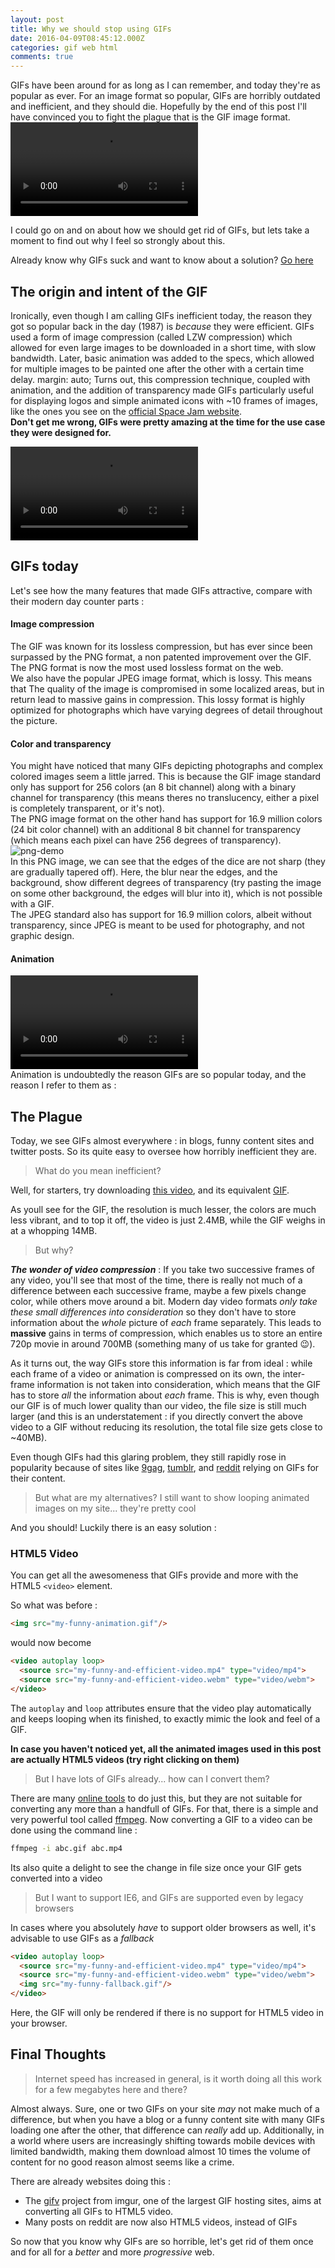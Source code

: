 ```yaml
---
layout: post
title: Why we should stop using GIFs
date: 2016-04-09T08:45:12.000Z
categories: gif web html
comments: true
---
```


GIFs have been around for as long as I can remember, and today they're as popular as ever. For an image format so popular, GIFs are horribly outdated and inefficient, and they should die. Hopefully by the end of this post I'll have convinced you to fight the plague that is the GIF image format.
<video autoplay loop>
<source src="/assets/images/posts/no-gifs/kill.webm" type="video/webm">
  Your browser does not support the video tag.
</video>

I could go on and on about how we should get rid of GIFs, but lets take a moment to find out why I feel so strongly about this.
<!-- more -->
Already know why GIFs suck and want to know about a solution? [Go here](#solution)  

## The origin and intent of the GIF
Ironically, even though I am calling GIFs inefficient today, the reason they got so popular back in the day (1987) is _because_ they were efficient. GIFs used a form of image compression (called LZW compression) which allowed for even large images to be downloaded in a short time, with slow bandwidth. Later, basic animation was added to the specs, which allowed for multiple images to be painted one after the other with a certain time delay. margin: auto; Turns out, this compression technique, coupled with animation, and the addition of transparency made GIFs particularly useful for displaying logos and simple animated icons with ~10 frames of images, like the ones you see on the [official Space Jam website](http://www.warnerbros.com/archive/spacejam/movie/cmp/tunes/tunesframes.html).<br>**Don't get me wrong, GIFs were pretty amazing at the time for the use case they were designed for.**

<video autoplay loop>   <source src="/assets/images/posts/no-gifs/awesome.webm" type="video/webm">  Your browser does not support the video tag. </video><br>

## GIFs today
Let's see how the many features that made GIFs attractive, compare with their modern day counter parts :

#### Image compression
The GIF was known for its lossless compression, but has ever since been surpassed by the PNG format, a non patented improvement over the GIF. The PNG format is now the most used lossless format on the web.<br>We also have the popular JPEG image format, which is lossy. This means that The quality of the image is compromised in some localized areas, but in return lead to massive gains in compression. This lossy format is highly optimized for photographs which have varying degrees of detail throughout the picture.

#### Color and transparency
You might have noticed that many GIFs depicting photographs and complex colored images seem a little jarred. This is because the GIF image standard only has support for 256 colors (an 8 bit channel) along with a binary channel for transparency (this means theres no translucency, either a pixel is completely transparent, or it's not).  
The PNG image format on the other hand has support for 16.9 million colors (24 bit color channel) with an additional 8 bit channel for transparency (which means each pixel can have 256 degrees of transparency).
![png-demo](/assets/images/posts/no-gifs/png-demo.png)  
In this PNG image, we can see that the edges of the dice are not sharp (they are gradually tapered off). Here, the blur near the edges, and the background, show different degrees of transparency (try pasting the image on some other background, the edges will blur into it), which is not possible with a GIF.  
The JPEG standard also has support for 16.9 million colors, albeit without transparency, since JPEG is meant to be used for photography, and not graphic design.

#### Animation
<video autoplay loop>   <source src="/assets/images/posts/no-gifs/please-no.webm" type="video/webm">  Your browser does not support the video tag. </video><br>
Animation is undoubtedly the reason GIFs are so popular today, and the reason I refer to them as :

## The Plague

Today, we see GIFs almost everywhere : in blogs, funny content sites and twitter posts. So its quite easy to oversee how horribly inefficient they are.

>What do you mean inefficient?

Well, for starters, try downloading [this video](/assets/images/posts/no-gifs/colors.mp4), and its equivalent [GIF](/assets/images/posts/no-gifs/colors.gif).

As youll see for the GIF, the resolution is much lesser, the colors are much less vibrant, and to top it off, the video is just 2.4MB, while the GIF weighs in at a whopping 14MB.

>But why?

***The wonder of video compression*** : If you take two successive frames of any video, you'll see that most of the time, there is really not much of a difference between each successive frame, maybe a few pixels change color, while others move around a bit. Modern day video formats *only take these small differences into consideration* so they don't have to store information about the *whole* picture of *each* frame separately. This leads to **massive** gains in terms of compression, which enables us to store an entire 720p movie in around 700MB (something many of us take for granted 😉).  

As it turns out, the way GIFs store this information is far from ideal : while each frame of a video or animation is compressed on its own, the inter-frame information is not taken into consideration, which means that the GIF has to store *all* the information about *each* frame. This is why, even though our GIF is of much lower quality than our video, the file size is still much larger (and this is an understatement : if you directly convert the above video to a GIF without reducing its resolution, the total file size gets close to ~40MB).

 Even though GIFs had this glaring problem, they still rapidly rose in popularity because of sites like [9gag](http://9gag.com), [tumblr](https://www.tumblr.com/dashboard), and [reddit](https://www.reddit.com/r/funny) relying on GIFs for their content.

>But what are my alternatives? I still want to show looping animated images on my site... they're pretty cool

And you should! Luckily there is an easy solution :
<span id="solution"></span>

### HTML5 Video
You can get all the awesomeness that GIFs provide and more with the HTML5 `<video>` element.

So what was before :

```html
<img src="my-funny-animation.gif"/>
```
would now become

```html
<video autoplay loop>
  <source src="my-funny-and-efficient-video.mp4" type="video/mp4">
  <source src="my-funny-and-efficient-video.webm" type="video/webm">
</video>
```

The `autoplay` and `loop` attributes ensure that the video play automatically and keeps looping when its finished, to exactly mimic the look and feel of a GIF.

**In case you haven't noticed yet, all the animated images used in this post are actually HTML5 videos (try right clicking on them)**

>But I have lots of GIFs already... how can I convert them?

There are many [online tools](https://cloudconvert.com/gif-to-webm) to do just this, but they are not suitable for converting any more than a handfull of GIFs. For that, there is a simple and very powerful tool called [ffmpeg](https://www.ffmpeg.org/). Now converting a GIF to a video can be done using the command line :

```sh
ffmpeg -i abc.gif abc.mp4
```

Its also quite a delight to see the change in file size once your GIF gets converted into a video

>But I want to support IE6, and GIFs are supported even by legacy browsers

In cases where you absolutely *have* to support older browsers as well, it's advisable to use GIFs as a *fallback*

```html
<video autoplay loop>
  <source src="my-funny-and-efficient-video.mp4" type="video/mp4">
  <source src="my-funny-and-efficient-video.webm" type="video/webm">
  <img src="my-funny-fallback.gif"/>
</video>
```

Here, the GIF will only be rendered if there is no support for HTML5 video in your browser.

## Final Thoughts

>Internet speed has increased in general, is it worth doing all this work for a few megabytes here and there?

Almost always. Sure, one or two GIFs on your site *may* not make much of a difference, but when you have a blog or a funny content site with many GIFs loading one after the other, that difference can *really* add up. Additionally, in a world where users are increasingly shifting towards mobile devices with limited bandwidth, making them download almost 10 times the volume of content for no good reason almost seems like a crime.

There are already websites doing this :  

- The [gifv](http://blog.imgur.com/2014/10/09/introducing-gifv/) project from imgur, one of the largest GIF hosting sites, aims at converting all GIFs to HTML5 video.
- Many posts on reddit are now also HTML5 videos, instead of GIFs

So now that you know why GIFs are so horrible, let's get rid of them once and for all for a *better* and more *progressive* web.
